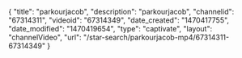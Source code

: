 {
    "title": "parkourjacob",
    "description": "parkourjacob",
    "channelid": "67314311",
    "videoid": "67314349",
    "date_created": "1470417755",
    "date_modified": "1470419654",
    "type": "captivate",
    "layout": "channelVideo",
    "url": "\/star-search\/parkourjacob-mp4\/67314311-67314349"
}